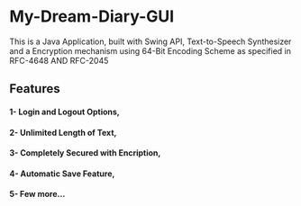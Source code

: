 # My-Dream-Diary-GUI
This is a Java Application, built with Swing API, Text-to-Speech Synthesizer and a  Encryption mechanism using 64-Bit Encoding Scheme as specified in RFC-4648 AND RFC-2045
## Features
#### 1- Login and Logout Options,

#### 2- Unlimited Length of Text,

#### 3- Completely Secured with Encription,

#### 4- Automatic Save Feature,

#### 5- Few more...

